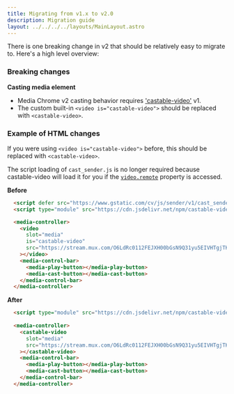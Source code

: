 ```yaml
---
title: Migrating from v1.x to v2.0
description: Migration guide
layout: ../../../../layouts/MainLayout.astro
---
```


There is one breaking change in v2 that should be relatively easy to migrate to.
Here's a high level overview:

### Breaking changes

**Casting media element**
- Media Chrome v2 casting behavior requires ['castable-video'](https://github.com/muxinc/castable-video) v1.
- The custom built-in `<video is="castable-video">` should be replaced with `<castable-video>`.

### Example of HTML changes

If you were using `<video is="castable-video">` before, this should be replaced with `<castable-video>`.

The script loading of `cast_sender.js` is no longer required because castable-video will load it for you
if the [`video.remote`](https://developer.mozilla.org/en-US/docs/Web/API/RemotePlayback) property is accessed.

**Before**

```html
  <script defer src="https://www.gstatic.com/cv/js/sender/v1/cast_sender.js?loadCastFramework=1"></script>
  <script type="module" src="https://cdn.jsdelivr.net/npm/castable-video@0"></script>

  <media-controller>
    <video
      slot="media"
      is="castable-video"
      src="https://stream.mux.com/O6LdRc0112FEJXH00bGsN9Q31yu5EIVHTgjTKRkKtEq1k/high.mp4"
    ></video>
    <media-control-bar>
      <media-play-button></media-play-button>
      <media-cast-button></media-cast-button>
    </media-control-bar>
  </media-controller>
```

**After**

```html
  <script type="module" src="https://cdn.jsdelivr.net/npm/castable-video@1"></script>
  
  <media-controller>
    <castable-video
      slot="media"
      src="https://stream.mux.com/O6LdRc0112FEJXH00bGsN9Q31yu5EIVHTgjTKRkKtEq1k/high.mp4"
    ></castable-video>
    <media-control-bar>
      <media-play-button></media-play-button>
      <media-cast-button></media-cast-button>
    </media-control-bar>
  </media-controller>
```
